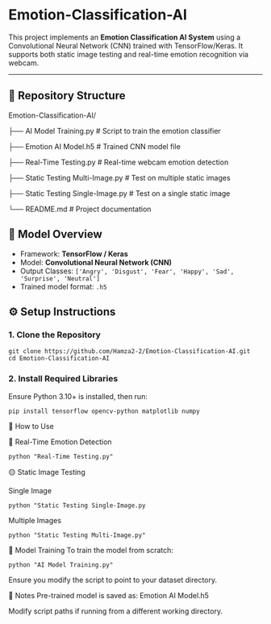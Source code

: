 # Emotion-Classification-AI
This project implements an **Emotion Classification AI System** using a Convolutional Neural Network (CNN) trained with TensorFlow/Keras. It supports both static image testing and real-time emotion recognition via webcam.

---

## 📁 Repository Structure
Emotion-Classification-AI/

├── AI Model Training.py # Script to train the emotion classifier

├── Emotion AI Model.h5 # Trained CNN model file

├── Real-Time Testing.py # Real-time webcam emotion detection

├── Static Testing Multi-Image.py # Test on multiple static images

├── Static Testing Single-Image.py # Test on a single static image

└── README.md # Project documentation

## 🧠 Model Overview

- Framework: **TensorFlow / Keras**
- Model: **Convolutional Neural Network (CNN)**
- Output Classes: `['Angry', 'Disgust', 'Fear', 'Happy', 'Sad', 'Surprise', 'Neutral']`
- Trained model format: `.h5`

 
## ⚙️ Setup Instructions

### 1. Clone the Repository

```
git clone https://github.com/Hamza2-2/Emotion-Classification-AI.git
cd Emotion-Classification-AI

```
### 2. Install Required Libraries
Ensure Python 3.10+ is installed, then run:
 ```
pip install tensorflow opencv-python matplotlib numpy
```

🚀 How to Use

🔴 Real-Time Emotion Detection
 ```
python "Real-Time Testing.py"
```

🟡 Static Image Testing

Single Image
```
python "Static Testing Single-Image.py
```

Multiple Images
```
python "Static Testing Multi-Image.py"
```
🧪 Model Training
To train the model from scratch:
```
python "AI Model Training.py"
```
Ensure you modify the script to point to your dataset directory.

📌 Notes
Pre-trained model is saved as: Emotion AI Model.h5

Modify script paths if running from a different working directory.  
